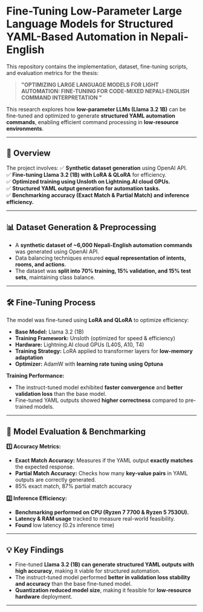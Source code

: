 # Fine-Tuning Low-Parameter Large Language Models for Structured YAML-Based Automation in Nepali-English

This repository contains the implementation, dataset, fine-tuning scripts, and evaluation metrics for the thesis:

> **"OPTIMIZING LARGE LANGUAGE MODELS FOR LIGHT AUTOMATION: FINE-TUNING FOR CODE-MIXED NEPALI-ENGLISH COMMAND INTERPRETATION "**

This research explores how **low-parameter LLMs (Llama 3.2 1B)** can be fine-tuned and optimized to generate **structured YAML automation commands**, enabling efficient command processing in **low-resource environments**.

---

## 📌 Overview

The project involves:
✅ **Synthetic dataset generation** using OpenAI API.  
✅ **Fine-tuning Llama 3.2 (1B) with LoRA & QLoRA** for efficiency.  
✅ **Optimized training using Unsloth on Lightning.AI cloud GPUs.**  
✅ **Structured YAML output generation for automation tasks.**  
✅ **Benchmarking accuracy (Exact Match & Partial Match) and inference efficiency.**  


---

## 📊 Dataset Generation & Preprocessing

- A **synthetic dataset of ~6,000 Nepali-English automation commands** was generated using OpenAI API.
- Data balancing techniques ensured **equal representation of intents, rooms, and actions**.
- The dataset was **split into 70% training, 15% validation, and 15% test sets**, maintaining class balance.

---

## 🛠️ Fine-Tuning Process

The model was fine-tuned using **LoRA and QLoRA** to optimize efficiency:

- **Base Model:** Llama 3.2 (1B)
- **Training Framework:** Unsloth (optimized for speed & efficiency)
- **Hardware:** Lightning.AI cloud GPUs (L40S, A10, T4)
- **Training Strategy:** LoRA applied to transformer layers for **low-memory adaptation**
- **Optimizer:** AdamW with **learning rate tuning using Optuna**

**Training Performance:**
- The instruct-tuned model exhibited **faster convergence** and **better validation loss** than the base model.
- Fine-tuned YAML outputs showed **higher correctness** compared to pre-trained models.

---

## 📏 Model Evaluation & Benchmarking

**1️⃣ Accuracy Metrics:**
- **Exact Match Accuracy:** Measures if the YAML output **exactly matches** the expected response.
- **Partial Match Accuracy:** Checks how many **key-value pairs** in YAML outputs are correctly generated.
- 85% exact match, 87% partial match accuracy

**2️⃣ Inference Efficiency:**
- **Benchmarking performed on CPU (Ryzen 7 7700 & Ryzen 5 7530U).**
- **Latency & RAM usage** tracked to measure real-world feasibility.
- **Found** low latency (0.2s inference time)

---

## 💡 Key Findings

- Fine-tuned **Llama 3.2 (1B) can generate structured YAML outputs with high accuracy**, making it viable for structured automation.
- The instruct-tuned model performed **better in validation loss stability and accuracy** than the base fine-tuned model.
- **Quantization reduced model size**, making it feasible for **low-resource hardware** deployment.

---


